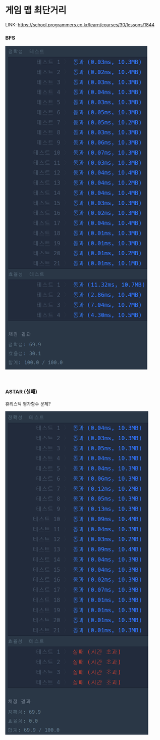 # 게임 맵 최단거리
LINK: https://school.programmers.co.kr/learn/courses/30/lessons/1844

### BFS
![img_1.png](img_1.png)

<br/>

### ASTAR (실패)
휴리스틱 평가함수 문제?

![img.png](img.png)